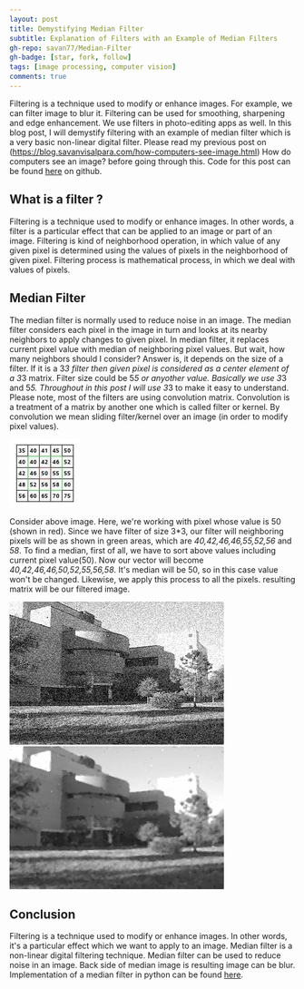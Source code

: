 ```yaml
---
layout: post
title: Demystifying Median Filter
subtitle: Explanation of Filters with an Example of Median Filters
gh-repo: savan77/Median-Filter
gh-badge: [star, fork, follow]
tags: [image processing, computer vision]
comments: true
---
```



Filtering is a technique used to modify or enhance images. For example, we can filter image to blur it. Filtering can be used for smoothing, sharpening and edge enhancement. We use filters in photo-editing apps as well. In this blog post, I will demystify filtering with an example of median filter which is a very basic non-linear digital filter. Please read my previous post on (https://blog.savanvisalpara.com/how-computers-see-image.html) How do computers see an image?</a> before going through this. Code for this post can be found [here](https://github.com/savan77/Median-Filter) on github.


## What is a filter ?

Filtering is a technique used to modify or enhance images. In other words, a filter is a particular effect that can be applied to an image or part of an image. Filtering is kind of neighborhood operation, in which value of any given pixel is determined using the values of pixels in the neighborhood of given pixel. Filtering process is mathematical process, in which we deal with values of pixels. 

## Median Filter

The median filter is normally used to reduce noise in an image. The median filter considers each pixel in the image in turn and looks at its nearby neighbors to apply changes to given pixel. In median filter, it replaces current pixel value with median of neighboring pixel values. But wait, how many neighbors should I consider? Answer is, it depends on the size of a filter. If it is a 3*3 filter then given pixel is considered as a center element of a 3*3 matrix. Filter size could be 5*5 or anyother value. Basically we use 3*3 and 5*5. Throughout in this post I will use 3*3 to make it easy to understand. Please note,  most of the filters are using convolution matrix. Convolution is a treatment of a matrix by another one which is called filter or kernel. By convolution we mean sliding filter/kernel over an image (in order to modify pixel values).


![3 x 3 Matrix](/assets/img/3by3.jpg)

Consider above image. Here, we're working with pixel whose value is 50 (shown in red). Since we have filter of size 3*3, our filter will neighboring pixels will be as shown in green areas, which are  *40,42,46,46,55,52,56* and  *58*. To find a median, first of all, we have to sort above values including current pixel value(50). Now our vector will become *40,42,46,46,50,52,55,56,58*. It's median will be 50, so in this case value won't be changed. Likewise, we apply this process to all the pixels. resulting matrix will be our filtered image.

![Black and White Image](/assets/img/enb.jpg)
![Filtered Image](/assets/img/filtered.jpg)

## Conclusion

Filtering is a technique used to modify or enhance images. In other words, it's a particular effect which we want to apply to an image. Median filter is a non-linear digital filtering technique. Median filter can be used to reduce noise in an image. Back side of median image is resulting image can be blur. Implementation of a median filter in python can be found [here](https://github.com/savan77/Median-Filter).